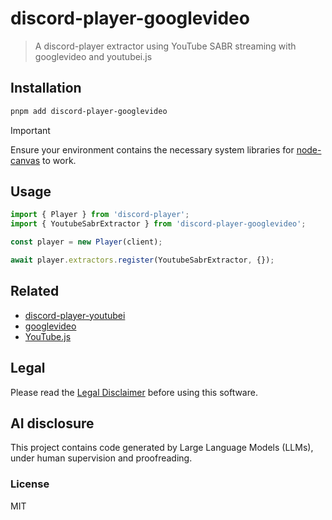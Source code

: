 # discord-player-googlevideo

> A discord-player extractor using YouTube SABR streaming with googlevideo and youtubei.js

## Installation

```bash
pnpm add discord-player-googlevideo
```

> [!IMPORTANT]  
> Ensure your environment contains the necessary system libraries for [node-canvas](https://github.com/Automattic/node-canvas#compiling) to work.

## Usage

```typescript
import { Player } from 'discord-player';
import { YoutubeSabrExtractor } from 'discord-player-googlevideo';

const player = new Player(client);

await player.extractors.register(YoutubeSabrExtractor, {});
```

## Related

- [discord-player-youtubei](https://github.com/retrouser955/discord-player-youtubei)
- [googlevideo](https://github.com/LuanRT/GoogleVideo)
- [YouTube.js](https://github.com/LuanRT/YouTube.js)

## Legal

Please read the [Legal Disclaimer](https://github.com/xxczaki/discord-bot/blob/main/legal.md) before using this software.

## AI disclosure

This project contains code generated by Large Language Models (LLMs), under human supervision and proofreading.

### License

MIT